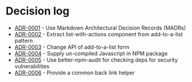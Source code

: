 # Decision log

<!-- adrlog -->

* [ADR-0001](0001-use-markdown-architectural-decision-records.md) - Use Markdown Architectural Decision Records (MADRs)
* [ADR-0002](0002-extract-list-with-actions-from-add-to-a-list.md) - Extract list-with-actions component from add-to-a-list pattern
* [ADR-0003](0003-change-api-of-add-to-a-list-form.md) - Change API of add-to-a-list form
* [ADR-0004](0004-supply-uncompiled-javascript.md) - Supply un-compiled Javascript in NPM package
* [ADR-0005](0005-use-better-npm-audit.md) - Use better-npm-audit for checking deps for security vulnerabilities
* [ADR-0006](0006-provide-back-link-helper.md) - Provide a common back link helper

<!-- adrlogstop -->










